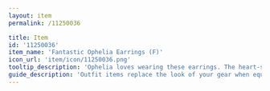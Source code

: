 ```yaml
---
layout: item
permalink: /11250036

title: Item
id: '11250036'
item_name: 'Fantastic Ophelia Earrings (F)'
icon_url: 'item/icon/11250036.png'
tooltip_description: 'Ophelia loves wearing these earrings. The heart-shaped jewel is her favorite.'
guide_description: 'Outfit items replace the look of your gear when equipped.'
---
```

